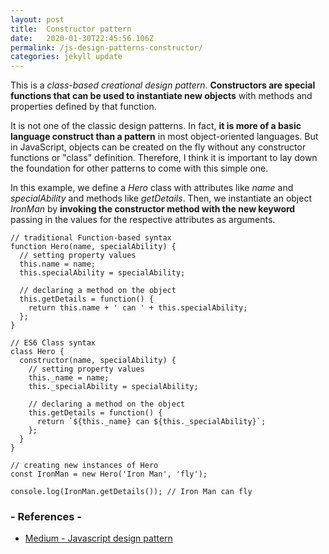 ```yaml
---
layout: post
title:  Constructor pattern
date:   2020-01-30T22:45:56.106Z
permalink: /js-design-patterns-constructor/
categories: jekyll update
---
```

This is a *class-based creational design pattern*. **Constructors are special functions that can be used to instantiate new objects** with methods and properties defined by that function.

It is not one of the classic design patterns. In fact, **it is more of a basic language construct than a pattern** in most object-oriented languages. But in JavaScript, objects can be created on the fly without any constructor functions or "class" definition. Therefore, I think it is important to lay down the foundation for other patterns to come with this simple one.

In this example, we define a *Hero* class with attributes like *name* and *specialAbility* and methods like *getDetails*. Then, we instantiate an object *IronMan* by **invoking the constructor method with the new keyword** passing in the values for the respective attributes as arguments.

```
// traditional Function-based syntax
function Hero(name, specialAbility) {
  // setting property values
  this.name = name;
  this.specialAbility = specialAbility;

  // declaring a method on the object
  this.getDetails = function() {
    return this.name + ' can ' + this.specialAbility;
  };
}

// ES6 Class syntax
class Hero {
  constructor(name, specialAbility) {
    // setting property values
    this._name = name;
    this._specialAbility = specialAbility;

    // declaring a method on the object
    this.getDetails = function() {
      return `${this._name} can ${this._specialAbility}`;
    };
  }
}

// creating new instances of Hero
const IronMan = new Hero('Iron Man', 'fly');

console.log(IronMan.getDetails()); // Iron Man can fly
```

### - References -

- [Medium - Javascript design pattern](https://medium.com/better-programming/javascript-design-patterns-25f0faaaa15)
